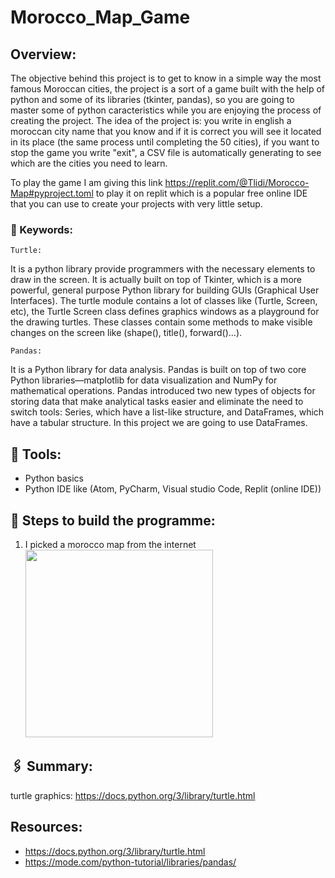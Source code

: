 # Morocco_Map_Game
## Overview:
The objective behind this project is to get to know in a simple way the most famous Moroccan cities, the project is a sort of a game built with the help of python and some of its libraries (tkinter, pandas), so you are going to master some of python caracteristics while you are enjoying the process of creating the project. 
The idea of the project is: you write in english a moroccan city name that you know and if it is correct you will see it located in its place (the same process until completing the 50 cities), if you want to stop the game you write "exit", a CSV file is automatically generating to see which are the cities you need to learn.

To play the game I am giving this link https://replit.com/@Tlidi/Morocco-Map#pyproject.toml to play it on replit which is a popular free online IDE that you can use to create your projects with very little setup.
### 📌 Keywords:
	Turtle:
It is a python library provide programmers with the necessary elements to draw in the screen. It is actually built on top of Tkinter, which is a more powerful, general purpose Python library for building GUIs (Graphical User Interfaces). The turtle module contains a lot of classes like (Turtle, Screen, etc), the Turtle Screen class defines graphics windows as a playground for the drawing turtles. These classes contain some methods to make visible changes on the screen like (shape(), title(), forward()...).

 	Pandas:
It is a Python library for data analysis. Pandas is built on top of two core Python libraries—matplotlib for data visualization and NumPy for mathematical operations. Pandas introduced two new types of objects for storing data that make analytical tasks easier and eliminate the need to switch tools: Series, which have a list-like structure, and DataFrames, which have a tabular structure.
In this project we are going to use DataFrames.


## 🔧 Tools:
- Python basics
- Python IDE like (Atom, PyCharm, Visual studio Code, Replit (online IDE))

## 📜 Steps to build the programme:
1. I picked a morocco map from the internet  <img src="https://www.moroccoworldnews.com/wp-content/uploads/2020/07/Facts-About-the-Map-of-Morocco-1024x683.jpg" width="300" height="300">
## 🖇️ Summary:

turtle graphics: https://docs.python.org/3/library/turtle.html

## Resources:
- https://docs.python.org/3/library/turtle.html
- https://mode.com/python-tutorial/libraries/pandas/
